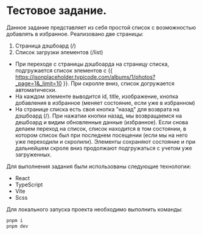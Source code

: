 # Тестовое задание.

Данное задание представляет из себя простой список с возможностью добавлять в избранное.
Реализовано две страницы:

1. Страница дэшбоард (/)
2. Список загрузки элементов (/list)

- При переходе с страницы дэшбоарда на страницу списка, подгружается список элементов с {{ https://jsonplaceholder.typicode.com/albums/1/photos?_page=1&_limit=10 }}. При скролле вниз, список догружается автоматически.
- На каждом элементе выводится id, title, изображение, кнопка добавления в избранное (меняет состояние, если уже в избранном)
- На странице списка есть своя кнопка "назад" для возврата на дэшбоард (/). При нажатии кнопки назад, мы возвращаемся на дешбоард и видим обновленные данные (избранное). Если снова делаем переход на список, список находится в том состоянии, в котором список был при последнем посещении (если мы на него уже переходили и скролили). Элементы сохраняют состояние и при дальнейшем скроле вниз продолжают подгружаться с учетом уже загруженных.

Для выполнения задания были использованы следующие технологии:

- React
- TypeScript
- Vite
- Scss

Для локального запуска проекта необходимо выполнить команды:

```bash
pnpm i
pnpm dev
```

